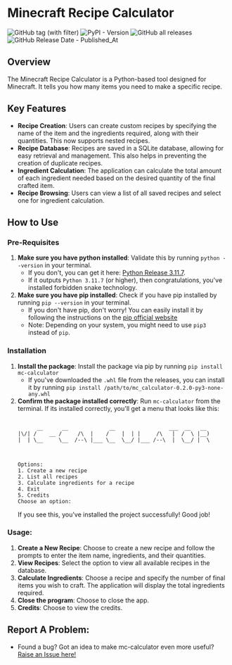 # Minecraft Recipe Calculator

![GitHub tag (with filter)](https://img.shields.io/github/v/tag/nuclear-treestump/mc-calculator?label=Version)
![PyPI - Version](https://img.shields.io/pypi/v/mc-calculator)
![GitHub all releases](https://img.shields.io/github/downloads/nuclear-treestump/mc-calculator/total)
![GitHub Release Date - Published_At](https://img.shields.io/github/release-date/nuclear-treestump/mc-calculator)


## Overview
The Minecraft Recipe Calculator is a Python-based tool designed for Minecraft. It tells you how many items you need to make a specific recipe.

## Key Features
- **Recipe Creation**: Users can create custom recipes by specifying the name of the item and the ingredients required, along with their quantities. This now supports nested recipes.
- **Recipe Database**: Recipes are saved in a SQLite database, allowing for easy retrieval and management. This also helps in preventing the creation of duplicate recipes.
- **Ingredient Calculation**: The application can calculate the total amount of each ingredient needed based on the desired quantity of the final crafted item.
- **Recipe Browsing**: Users can view a list of all saved recipes and select one for ingredient calculation.

## How to Use
### Pre-Requisites
1. **Make sure you have python installed**: Validate this by running `python --version` in your terminal.
    - If you don't, you can get it here: [Python Release 3.11.7](https://www.python.org/downloads/release/python-3117/). 
    - If it outputs `Python 3.11.7` (or higher), then congratulations, you've installed forbidden snake technology.
2. **Make sure you have pip installed**: Check if you have pip installed by running `pip --version` in your terminal.
    - If you don't have pip, don't worry! You can easily install it by following the instructions on the [pip official website](https://pip.pypa.io/en/stable/installation/)
    - Note: Depending on your system, you might need to use `pip3` instead of `pip`.

### Installation
1. **Install the package**: Install the package via pip by running `pip install mc-calculator`
    - If you've downloaded the `.whl` file from the releases, you can install it by running `pip install /path/to/mc_calculator-0.2.0-py3-none-any.whl`
2. **Confirm the package installed correctly**: Run `mc-calculator` from the terminal. If its installed correctly, you'll get a menu that looks like this:
    ```

          __      __             __                 ___  __   __
    |\/| /    __ /     /\  |    /    |  | |     /\   |  /  \ |__)
    |  | \__     \__  /--\ |___ \__  \__/ |___ /--\  |  \__/ |  \



    Options:
    1. Create a new recipe
    2. List all recipes
    3. Calculate ingredients for a recipe
    4. Exit
    5. Credits
    Choose an option:
    ```
    If you see this, you've installed the project successfully! Good job!

### Usage:
1. **Create a New Recipe**: Choose to create a new recipe and follow the prompts to enter the item name, ingredients, and their quantities.
2. **View Recipes**: Select the option to view all available recipes in the database.
3. **Calculate Ingredients**: Choose a recipe and specify the number of final items you wish to craft. The application will display the total ingredients required.
4. **Close the program**: Choose to close the app.
5. **Credits**: Choose to view the credits.

## Report A Problem:
- Found a bug? Got an idea to make mc-calculator even more useful? [Raise an Issue here!](https://github.com/nuclear-treestump/mc-calculator/issues)
